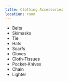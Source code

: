 ```yaml
---
title: Clothing Accessories
location: room
---
```

- Belts
- Skimasks
- Tie
- Hats
- Scarfs
- Gloves
- Cloth-Tissues
- Pocket-Knives
- Chain
- Lighter